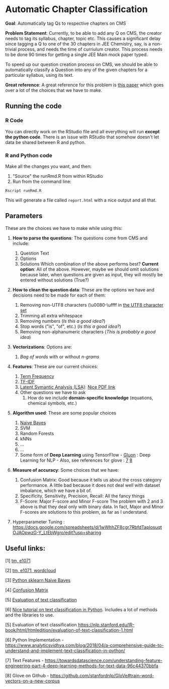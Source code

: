 # Automatic Chapter Classification

**Goal**: Automatically tag Qs to respective chapters on CMS

**Problem Statement**: Currently, to be able to add any Q on CMS, the creator needs to tag its syllabus, chapter, topic etc. This causes a significant delay since tagging a Q to one of the 30 chapters in JEE Chemistry, say, is a non-trivial process, and needs the time of curriulum creator. This process needs to be done 90 times for getting a single JEE Main mock paper typed. 

To speed up our question creation process on CMS, we should be able to automatically classify a Question into any of the given chapters for a particular syllabus, using its text.

**Great reference**: 
A great reference for this problem is [this paper](https://github.com/peerlearning/auto_chapter_classification/blob/master/Useful_Literature/Question%20Topic%20Categorization.pdf) which goes over a lot of the choices that we have to make.

## Running the code

### R Code

You can directly work on the RStudio file and all everything will run **except the python code**. There is an issue with RStudio that somehow doesn't let data be shared between R and python.

### R and Python code


Make all the changes you want, and then:

1. "Source" the runRmd.R from within RStudio
2. Run from the command line:

```
Rscript runRmd.R
```

This will generate a file called `report.html` with a nice output and all that.


## Parameters

These are the choices we have to make while using this:

1. **How to parse the questions**: The questions come from CMS and include:
    1. Question Text
    2. Options
    3. Solutions
    Which combination of the above performs best?
    **Current option**: All of the above. However, maybe we should omit solutions because later, when questions are given as input, they will mostly be entered without solutions (True?)
2. **How to clean the question data**: These are the options we have and decisions need to be made for each of them:
    1. Removing non-UTF8 characters (\u0080-\uffff in [the UTF8 character set](http://www.utf8-chartable.de/)
    2. Trimming all extra whitespace
    3. Removing numbers (*Is this a good idea?*)
    4. Stop words ("is", "of", etc.) (*Is this a good idea?*)
    5. Removing non-alphanumeric characters (*This is probably a good idea*)
3. **Vectorizations**: Options are:
    1. *Bag of words* with or without *n-grams*
4. **Features**: These are our current choices:
    1. [Term Frequency](https://en.wikipedia.org/wiki/Tf%E2%80%93idf#Term_frequency)
    2. [TF-IDF](https://en.wikipedia.org/wiki/Tf%E2%80%93idf#Term_frequency%E2%80%93Inverse_document_frequency)
    3. [Latent Symantic Analysis (LSA)](https://en.wikipedia.org/wiki/Latent_semantic_analysis): [Nice PDF link](lsa.colorado.edu/papers/dp1.LSAintro.pdf)
    4. Other questions we have to ask
        1. How do we include **domain-specific knowledge** (equations, chemical symbols, etc.)
5. **Algorithm used**: These are some popular choices
    1. [Naive Bayes](https://nlp.stanford.edu/IR-book/html/htmledition/naive-bayes-text-classification-1.html)
    2. SVM
    3. Random Forests
    4. kNNs
    5. ...
    6. ...
    7. Some form of **Deep Learning** using TensorFlow
            - [Gluon](https://github.com/dmlc/gluon-nlp) : Deep Learning for NLP
            - Also, see references for glove :
                [7](https://towardsdatascience.com/understanding-feature-engineering-part-4-deep-learning-methods-for-text-data-96c44370bbfa)
                [8](https://github.com/stanfordnlp/GloVe#train-word-vectors-on-a-new-corpus)

8. **Measure of accuracy**: Some choices that we have:
    1. Confusion Matrix: Good because it tells us about the cross category performance. A little bad because it does not deal well with dataset imbalance, which we have a bit of.
    2. Specificity, Sensitivity, Precision, Recall: All the fancy things
    3. F-Score: Major F-score and Minor F-score
    The problem with 2 and 3 above is that they deal only with binary data. In fact, Major and Minor F-scores are solutions to this problem, as far as I understand.
    
9. Hyperparameter Tuning : https://docs.google.com/spreadsheets/d/1wWhhZF8cgr7RbfdTaplosuqtOJAOpwzG-Y_LtEbWgro/edit?usp=sharing

## Useful links: 

[1] [tm, e1071](http://blog.thedigitalgroup.com/rajendras/2015/05/28/supervised-learning-for-text-classification/)

[2] [tm, e1071, wordcloud](https://rstudio-pubs-static.s3.amazonaws.com/194717_4639802819a342eaa274067c9dbb657e.html)

[3] [Python sklearn Naive Bayes](http://scikit-learn.org/stable/modules/generated/sklearn.naive_bayes.MultinomialNB.html)

[4] [Confusion Matrix](http://www.dataschool.io/simple-guide-to-confusion-matrix-terminology/)

[5] [Evaluation of text classification](https://nlp.stanford.edu/IR-book/html/htmledition/evaluation-of-text-classification-1.html)

[6] [Nice tutorial on text classification in Python](https://www.analyticsvidhya.com/blog/2018/04/a-comprehensive-guide-to-understand-and-implement-text-classification-in-python/). Includes a lot of methods and the libraries to use.

[5] Evaluation of text classification https://nlp.stanford.edu/IR-book/html/htmledition/evaluation-of-text-classification-1.html

[6] Python Implementation - https://www.analyticsvidhya.com/blog/2018/04/a-comprehensive-guide-to-understand-and-implement-text-classification-in-python/

[7] Text Features - https://towardsdatascience.com/understanding-feature-engineering-part-4-deep-learning-methods-for-text-data-96c44370bbfa

[8] Glove on Github - https://github.com/stanfordnlp/GloVe#train-word-vectors-on-a-new-corpus



